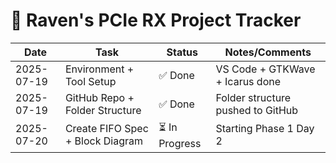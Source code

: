 # 🚀 Raven's PCIe RX Project Tracker

| Date       | Task                             | Status         | Notes/Comments                     |
|------------|----------------------------------|----------------|----------------------------------- |
| 2025-07-19 | Environment + Tool Setup         | ✅ Done        | VS Code + GTKWave + Icarus done   |
| 2025-07-19 | GitHub Repo + Folder Structure   | ✅ Done        | Folder structure pushed to GitHub |
| 2025-07-20 | Create FIFO Spec + Block Diagram | ⏳ In Progress | Starting Phase 1 Day 2            |" 
